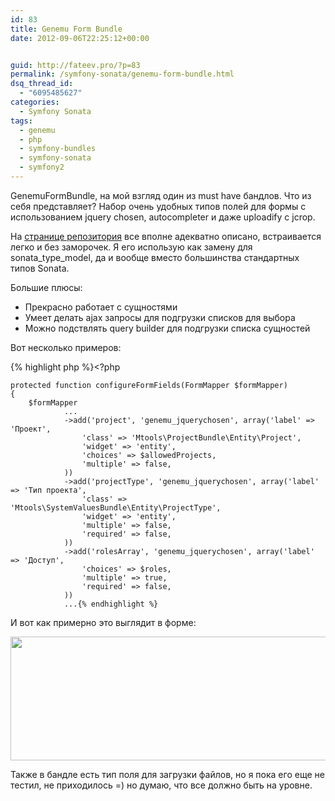 ```yaml
---
id: 83
title: Genemu Form Bundle
date: 2012-09-06T22:25:12+00:00


guid: http://fateev.pro/?p=83
permalink: /symfony-sonata/genemu-form-bundle.html
dsq_thread_id:
  - "6095485627"
categories:
  - Symfony Sonata
tags:
  - genemu
  - php
  - symfony-bundles
  - symfony-sonata
  - symfony2
---
```

GenemuFormBundle, на мой взгляд один из must have бандлов. Что из себя представляет? Набор очень удобных типов полей для формы с использованием jquery chosen, autocompleter и даже uploadify с jcrop.

На <a title="Genemu Form Bundle" href="https://github.com/genemu/GenemuFormBundle">странице репозитория</a> все вполне адекватно описано, встраивается легко и без заморочек. Я его использую как замену для sonata_type_model, да и вообще вместо большинства стандартных типов Sonata.

Большие плюсы:
<ul>
	<li>Прекрасно работает с сущностями</li>
	<li>Умеет делать ajax запросы для подгрузки списков для выбора</li>
	<li>Можно подствлять query builder для подгрузки списка сущностей</li>
</ul>
Вот несколько примеров:

{% highlight php %}<?php

    protected function configureFormFields(FormMapper $formMapper)
    {
        $formMapper
                ...
                ->add('project', 'genemu_jquerychosen', array('label' => 'Проект',
                    'class' => 'Mtools\ProjectBundle\Entity\Project',
                    'widget' => 'entity',
                    'choices' => $allowedProjects,
                    'multiple' => false,
                ))
                ->add('projectType', 'genemu_jquerychosen', array('label' => 'Тип проекта',
                    'class' => 'Mtools\SystemValuesBundle\Entity\ProjectType',
                    'widget' => 'entity',
                    'multiple' => false,
                    'required' => false,
                ))
                ->add('rolesArray', 'genemu_jquerychosen', array('label' => 'Доступ',
                    'choices' => $roles,
                    'multiple' => true,
                    'required' => false,
                ))
                ...{% endhighlight %}

И вот как примерно это выглядит в форме:

<a href="http://fateev.pro/wp-content/uploads/2012/09/Screen-Shot-2012-09-06-at-10.18.54-PM.png"><img class="alignnone size-full wp-image-85" title="Screen Shot 2012-09-06 at 10.18.54 PM" src="http://fateev.pro/wp-content/uploads/2012/09/Screen-Shot-2012-09-06-at-10.18.54-PM.png" alt="" width="557" height="198" /></a>

Также в бандле есть тип поля для загрузки файлов, но я пока его еще не тестил, не приходилось =) но думаю, что все должно быть на уровне.